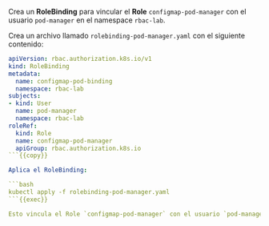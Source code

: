 Crea un **RoleBinding** para vincular el **Role** `configmap-pod-manager` con el usuario `pod-manager` en el namespace `rbac-lab`.

Crea un archivo llamado `rolebinding-pod-manager.yaml` con el siguiente contenido:

```yaml
apiVersion: rbac.authorization.k8s.io/v1
kind: RoleBinding
metadata:
  name: configmap-pod-binding
  namespace: rbac-lab
subjects:
- kind: User
  name: pod-manager
  namespace: rbac-lab
roleRef:
  kind: Role
  name: configmap-pod-manager
  apiGroup: rbac.authorization.k8s.io
```{{copy}}

Aplica el RoleBinding:

```bash
kubectl apply -f rolebinding-pod-manager.yaml
```{{exec}}

Esto vincula el Role `configmap-pod-manager` con el usuario `pod-manager`.